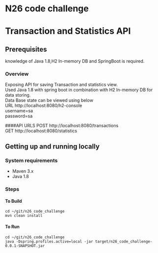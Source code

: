# N26 code challenge

# Transaction and Statistics API

## Prerequisites

knowledge of Java 1.8,H2 In-memory DB and SpringBoot is required. 


### Overview

Exposing API for saving Transaction  and statistics view.<br />
Used Java 1.8 with spring boot in combination with H2 In-memory DB for data storing.<br />
Data Base state can be viewed using below <br />
URL http://localhost:8080/h2-console<br />
username=sa<br />
password=sa

####API URLS
POST http://localhost:8080/transactions<br />
GET http://localhost:8080/statistics
 
## Getting up and running locally

### System requirements

* Maven 3.x
* Java 1.8


### Steps

#### To Build

```
cd ~/git/n26_code_challenge
mvn clean install
```

#### To Run

```
cd ~/git/n26_code_challenge
java -Dspring.profiles.active=local -jar target/n26_code_challenge-0.0.1-SNAPSHOT.jar
```

